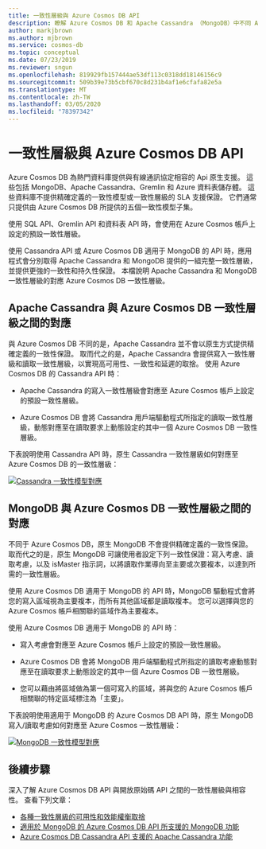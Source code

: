 ```yaml
---
title: 一致性層級與 Azure Cosmos DB API
description: 瞭解 Azure Cosmos DB 和 Apache Cassandra （MongoDB）中不同 Api 之間的一致性層級對應
author: markjbrown
ms.author: mjbrown
ms.service: cosmos-db
ms.topic: conceptual
ms.date: 07/23/2019
ms.reviewer: sngun
ms.openlocfilehash: 819929fb157444ae53df113c0318dd18146156c9
ms.sourcegitcommit: 509b39e73b5cbf670c8d231b4af1e6cfafa82e5a
ms.translationtype: MT
ms.contentlocale: zh-TW
ms.lasthandoff: 03/05/2020
ms.locfileid: "78397342"
---
```

# <a name="consistency-levels-and-azure-cosmos-db-apis"></a>一致性層級與 Azure Cosmos DB API

Azure Cosmos DB 為熱門資料庫提供與有線通訊協定相容的 Api 原生支援。 這些包括 MongoDB、Apache Cassandra、Gremlin 和 Azure 資料表儲存體。 這些資料庫不提供精確定義的一致性模型或一致性層級的 SLA 支援保證。 它們通常只提供由 Azure Cosmos DB 所提供的五個一致性模型子集。 

使用 SQL API、Gremlin API 和資料表 API 時，會使用在 Azure Cosmos 帳戶上設定的預設一致性層級。 

使用 Cassandra API 或 Azure Cosmos DB 適用于 MongoDB 的 API 時，應用程式會分別取得 Apache Cassandra 和 MongoDB 提供的一組完整一致性層級，並提供更強的一致性和持久性保證。 本檔說明 Apache Cassandra 和 MongoDB 一致性層級的對應 Azure Cosmos DB 一致性層級。

## <a id="cassandra-mapping"></a>Apache Cassandra 與 Azure Cosmos DB 一致性層級之間的對應

與 Azure Cosmos DB 不同的是，Apache Cassandra 並不會以原生方式提供精確定義的一致性保證。  取而代之的是，Apache Cassandra 會提供寫入一致性層級和讀取一致性層級，以實現高可用性、一致性和延遲的取捨。 使用 Azure Cosmos DB 的 Cassandra API 時： 

* Apache Cassandra 的寫入一致性層級會對應至 Azure Cosmos 帳戶上設定的預設一致性層級。 

* Azure Cosmos DB 會將 Cassandra 用戶端驅動程式所指定的讀取一致性層級，動態對應至在讀取要求上動態設定的其中一個 Azure Cosmos DB 一致性層級。 

下表說明使用 Cassandra API 時，原生 Cassandra 一致性層級如何對應至 Azure Cosmos DB 的一致性層級：  

[![Cassandra 一致性模型對應](./media/consistency-levels-across-apis/consistency-model-mapping-cassandra.png)](./media/consistency-levels-across-apis/consistency-model-mapping-cassandra.png#lightbox)

## <a id="mongo-mapping"></a>MongoDB 與 Azure Cosmos DB 一致性層級之間的對應

不同于 Azure Cosmos DB，原生 MongoDB 不會提供精確定義的一致性保證。 取而代之的是，原生 MongoDB 可讓使用者設定下列一致性保證：寫入考慮、讀取考慮，以及 isMaster 指示詞，以將讀取作業導向至主要或次要複本，以達到所需的一致性層級。 

使用 Azure Cosmos DB 適用于 MongoDB 的 API 時，MongoDB 驅動程式會將您的寫入區域視為主要複本，而所有其他區域都是讀取複本。 您可以選擇與您的 Azure Cosmos 帳戶相關聯的區域作為主要複本。 

使用 Azure Cosmos DB 適用于 MongoDB 的 API 時：

* 寫入考慮會對應至 Azure Cosmos 帳戶上設定的預設一致性層級。
 
* Azure Cosmos DB 會將 MongoDB 用戶端驅動程式所指定的讀取考慮動態對應至在讀取要求上動態設定的其中一個 Azure Cosmos DB 一致性層級。 

* 您可以藉由將區域做為第一個可寫入的區域，將與您的 Azure Cosmos 帳戶相關聯的特定區域標注為「主要」。 

下表說明使用適用于 MongoDB 的 Azure Cosmos DB API 時，原生 MongoDB 寫入/讀取考慮如何對應至 Azure Cosmos 一致性層級：

[![MongoDB 一致性模型對應](./media/consistency-levels-across-apis/consistency-model-mapping-mongodb.png)](./media/consistency-levels-across-apis/consistency-model-mapping-mongodb.png#lightbox)

## <a name="next-steps"></a>後續步驟

深入了解 Azure Cosmos DB API 與開放原始碼 API 之間的一致性層級與相容性。 查看下列文章：

* [各種一致性層級的可用性和效能權衡取捨](consistency-levels-tradeoffs.md)
* [適用於 MongoDB 的 Azure Cosmos DB API 所支援的 MongoDB 功能](mongodb-feature-support.md)
* [Azure Cosmos DB Cassandra API 支援的 Apache Cassandra 功能](cassandra-support.md)
